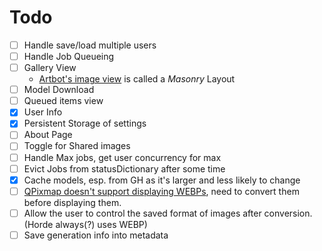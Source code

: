 # Todo

- [ ] Handle save/load multiple users
- [ ] Handle Job Queueing
- [ ] Gallery View
  - [Artbot's image view](https://tinybots.net/artbot/images) is called a *Masonry* Layout
- [ ] Model Download
- [ ] Queued items view
- [x] User Info
- [x] Persistent Storage of settings
- [ ] About Page
- [ ] Toggle for Shared images
- [ ] Handle Max jobs, get user concurrency for max
- [ ] Evict Jobs from statusDictionary after some time
- [x] Cache models, esp. from GH as it's larger and less likely to change
- [ ] [QPixmap doesn't support displaying WEBPs](https://doc.qt.io/qtforpython-6/PySide6/QtGui/QPixmap.html#reading-and-writing-image-files), need to convert them before displaying them.
- [ ] Allow the user to control the saved format of images after conversion. (Horde always(?) uses WEBP)
- [ ] Save generation info into metadata
